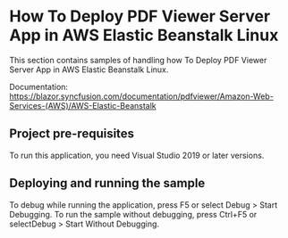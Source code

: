 # How To Deploy PDF Viewer Server App in AWS Elastic Beanstalk Linux
This section contains samples of handling how To Deploy PDF Viewer Server App in AWS Elastic Beanstalk Linux.

Documentation: https://blazor.syncfusion.com/documentation/pdfviewer/Amazon-Web-Services-(AWS)/AWS-Elastic-Beanstalk

## Project pre-requisites
To run this application, you need Visual Studio 2019 or later versions.

## Deploying and running the sample
To debug while running the application, press F5 or select Debug > Start Debugging. To run the sample without debugging, press Ctrl+F5 or selectDebug > Start Without Debugging.